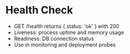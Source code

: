 # Health Check

- GET /health returns { status: 'ok' } with 200
- Liveness: process uptime and memory usage
- Readiness: DB connection status
- Use in monitoring and deployment probes
